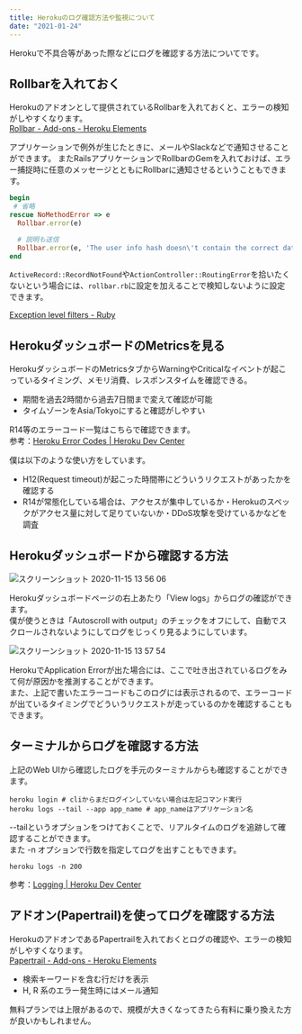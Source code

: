 ```yaml
---
title: Herokuのログ確認方法や監視について
date: "2021-01-24"
---
```


Herokuで不具合等があった際などにログを確認する方法についてです。

## Rollbarを入れておく

Herokuのアドオンとして提供されているRollbarを入れておくと、エラーの検知がしやすくなります。  
[Rollbar - Add-ons - Heroku Elements](https://elements.heroku.com/addons/rollbar)

アプリケーションで例外が生じたときに、メールやSlackなどで通知させることができます。
またRailsアプリケーションでRollbarのGemを入れておけば、エラー捕捉時に任意のメッセージとともにRollbarに通知させるということもできます。

```rb
begin
 # 省略
rescue NoMethodError => e
  Rollbar.error(e)

  # 説明も送信
  Rollbar.error(e, 'The user info hash doesn\'t contain the correct data')
end
```

`ActiveRecord::RecordNotFound`や`ActionController::RoutingError`を拾いたくないという場合には、`rollbar.rb`に設定を加えることで検知しないように設定できます。

[Exception level filters - Ruby](https://docs.rollbar.com/docs/ruby#exception-level-filters)


## HerokuダッシュボードのMetricsを見る

HerokuダッシュボードのMetricsタブからWarningやCriticalなイベントが起こっているタイミング、メモリ消費、レスポンスタイムを確認できる。
- 期間を過去2時間から過去7日間まで変えて確認が可能
- タイムゾーンをAsia/Tokyoにすると確認がしやすい

R14等のエラーコード一覧はこちらで確認できます。  
参考：[Heroku Error Codes | Heroku Dev Center](https://devcenter.heroku.com/articles/error-codes)

僕は以下のような使い方をしています。
- H12(Request timeout)が起こった時間帯にどういうリクエストがあったかを確認する
- R14が常態化している場合は、アクセスが集中しているか・Herokuのスペックがアクセス量に対して足りていないか・DDoS攻撃を受けているかなどを調査


## Herokuダッシュボードから確認する方法

![スクリーンショット 2020-11-15 13 56 06](https://user-images.githubusercontent.com/33926355/99171593-fbc63200-274c-11eb-9e1e-d1bc23e14ae8.png)

Herokuダッシュボードページの右上あたり「View logs」からログの確認ができます。  
僕が使うときは「Autoscroll with output」のチェックをオフにして、自動でスクロールされないようにしてログをじっくり見るようにしています。

![スクリーンショット 2020-11-15 13 57 54](https://user-images.githubusercontent.com/33926355/99171571-fa950500-274c-11eb-8360-4b843d3914bd.png)

HerokuでApplication Errorが出た場合には、ここで吐き出されているログをみて何が原因かを推測することができます。  
また、上記で書いたエラーコードもこのログには表示されるので、エラーコードが出ているタイミングでどういうリクエストが走っているのかを確認することもできます。


## ターミナルからログを確認する方法

上記のWeb UIから確認したログを手元のターミナルからも確認することができます。

```shell
heroku login # cliからまだログインしていない場合は左記コマンド実行
heroku logs --tail --app app_name # app_nameはアプリケーション名
```

--tailというオプションをつけておくことで、リアルタイムのログを追跡して確認することができます。  
また -n オプションで行数を指定してログを出すこともできます。

```shell
heroku logs -n 200
```

参考：[Logging | Heroku Dev Center](https://devcenter.heroku.com/articles/logging)


##  アドオン(Papertrail)を使ってログを確認する方法

HerokuのアドオンであるPapertrailを入れておくとログの確認や、エラーの検知がしやすくなります。  
[Papertrail - Add-ons - Heroku Elements](https://elements.heroku.com/addons/papertrail)

- 検索キーワードを含む行だけを表示
- H, R 系のエラー発生時にはメール通知

無料プランでは上限があるので、規模が大きくなってきたら有料に乗り換えた方が良いかもしれません。
